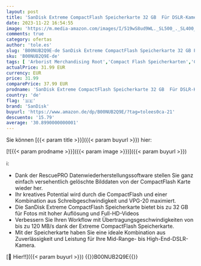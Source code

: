```yaml
---
layout: post
title: 'SanDisk Extreme CompactFlash Speicherkarte 32 GB  Für DSLR-Kameras  UDMA7  Schreiben mit 85 MB/s  Übertragen mit 120 MB/s  VPG-20 für Full-HD-Video '
date: 2023-11-22 16:54:55
image: 'https://m.media-amazon.com/images/I/519wS8ud9WL._SL500_._SL400_.jpg'
comments: true
category: ofertas
author: 'tole.es'
slug: 'B00NUB2Q9E-de SanDisk Extreme CompactFlash Speicherkarte 32 GB Für DSLR-...'
sku: 'B00NUB2Q9E-de'
tags: [ 'Arborist Merchandising Root','Compact Flash Speicherkarten','Computer & Zubehör','Datenspeicher','Elektronik & Foto','Externe Datenspeicher','Speicherkarten','sandisk','🇩🇪', ]
actualPrice: 31.99 EUR
currency: EUR
price: 31.99
comparePrice: 37.99 EUR
prodname: 'SanDisk Extreme CompactFlash Speicherkarte 32 GB  Für DSLR-Kameras  UDMA7  Schreiben mit 85 MB/s  Übertragen mit 120 MB/s  VPG-20 für Full-HD-Video '
country: 'de'
flag: '🇩🇪'
brand: 'SanDisk'
buyurl: 'https://www.amazon.de/dp/B00NUB2Q9E/?tag=tolees0ca-21'
descuento: '15.79'
average: '30.8990000000001'
---
```


Sie können [{{< param title >}}]({{< param buyurl >}}) hier:

[![{{< param prodname >}}]({{< param image >}})]({{< param buyurl >}})

ℹ️:

- Dank der RescuePRO Datenwiederherstellungssoftware stellen Sie ganz einfach versehentlich gelöschte Bilddaten von der CompactFlash Karte wieder her.
- Ihr kreatives Potential wird durch die CompactFlash und einer Kombination aus Schreibgeschwindigkeit und VPG-20 maximiert.
- Die SanDisk Extreme CompactFlash Speicherkarte bietet bis zu 32 GB für Fotos mit hoher Auflösung und Full-HD-Videos
- Verbessern Sie Ihren Workflow mit Übertragungsgeschwindigkeiten von bis zu 120 MB/s dank der Extreme CompactFlash Speicherkarte.
- Mit der Speicherkarte haben Sie eine ideale Kombination aus Zuverlässigkeit und Leistung für Ihre Mid-Range- bis High-End-DSLR-Kamera.

[🛒 Hier!!]({{< param buyurl >}})
{{<world>}}B00NUB2Q9E{{</world>}}
